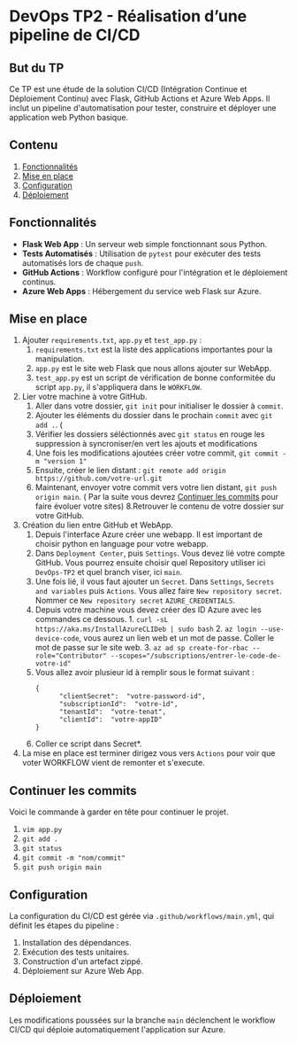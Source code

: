 # DevOps TP2 - Réalisation d’une pipeline de CI/CD

## But du TP
Ce TP est une étude de  la solution CI/CD (Intégration Continue et Déploiement Continu) avec Flask, GitHub Actions et Azure Web Apps. Il inclut un pipeline d'automatisation pour tester, construire et déployer une application web Python basique.

## Contenu

1. [Fonctionnalités](#fonctionnalités)
2. [Mise en place](#mise-en-place)
3. [Configuration](#configuration)
4. [Déploiement](#déploiement)


## Fonctionnalités
- **Flask Web App** : Un serveur web simple fonctionnant sous Python.
- **Tests Automatisés** : Utilisation de `pytest` pour exécuter des tests automatisés lors de chaque `push`.
- **GitHub Actions** : Workflow configuré pour l'intégration et le déploiement continus.
- **Azure Web Apps** : Hébergement du service web Flask sur Azure.

## Mise en place

1. Ajouter ```requirements.txt```, ```app.py``` et ```test_app.py``` :
     1. ```requirements.txt``` est la liste des applications importantes pour la manipulation.
     2. ```app.py``` est le site web Flask que nous allons ajouter sur WebApp.
     3. ```test_app.py``` est un script de vérification de bonne conformitée du script ```app.py```, il s'appliquera dans le ```WORKFLOW```.
2. Lier votre machine à votre GitHub.
     1. Aller dans votre dossier, ```git init``` pour initialiser le dossier à ```commit```.
     3. Ajouter les éléments du dossier dans le prochain ```commit``` avec ```git add .```. (
     4. Vérifier les dossiers séléctionnés avec ```git status``` en rouge les suppression à syncroniser/en vert les ajouts et modifications
     5. Une fois les modifications ajoutées créer votre commit, ```git commit -m "version 1"```
     6. Ensuite, créer le lien distant : ```git remote add origin https://github.com/votre-url.git```
     7. Maintenant, envoyer votre commit vers votre lien distant, ```git push origin main```. ( Par la suite vous devrez [Continuer les commits](#continuer-les-commits) pour faire évoluer votre sites) 
     8.Retrouver le contenu de votre dossier sur votre GitHub.
3. Création du lien entre GitHub et WebApp.
     1. Depuis l'interface Azure créer une webapp. Il est important de choisir python en language pour votre webapp.
     2. Dans ```Deployment Center```, puis ```Settings```. Vous devez lié votre compte GitHub. Vous pourrez ensuite choisir quel Repository utiliser ici ```DevOps-TP2``` et quel branch viser, ici ```main```.
     3. Une fois lié, il vous faut ajouter un ```Secret```. Dans ```Settings```, ```Secrets and variables``` puis ```Actions```. Vous allez faire ```New repository secret```. Nommer ce ```New repository secret``` ```AZURE_CREDENTIALS```.
     4. Depuis votre machine vous devez créer des ID Azure avec les commandes ce dessous.
             1. ```curl -sL https://aka.ms/InstallAzureCLIDeb | sudo bash```
             2. ```az login --use-device-code```, vous aurez un lien web et un mot de passe. Coller le mot de passe sur le site web.
             3. ```az ad sp create-for-rbac --role="Contributor" --scopes="/subscriptions/entrer-le-code-de-votre-id"```
     5. Vous allez avoir plusieur id à remplir sous le format suivant :
        ```
        {
              "clientSecret":  "votre-password-id",
              "subscriptionId":  "votre-id",
              "tenantId":  "votre-tenat",
              "clientId":  "votre-appID"
        }
        ```
     6. Coller ce script dans Secret*.
4. La mise en place est terminer dirigez vous vers ```Actions``` pour voir que voter WORKFLOW vient de remonter et s'execute.

## Continuer les commits
Voici le commande à garder en tête pour continuer le projet.
1. ```vim app.py```
2. ```git add .```
3. ```git status```
4. ```git commit -m "nom/commit"```
5. ```git push origin main```

## Configuration
La configuration du CI/CD est gérée via `.github/workflows/main.yml`, qui définit les étapes du pipeline :

1. Installation des dépendances.
2. Exécution des tests unitaires.
3. Construction d'un artefact zippé.
4. Déploiement sur Azure Web App.

## Déploiement
Les modifications poussées sur la branche `main` déclenchent le workflow CI/CD qui déploie automatiquement l'application sur Azure.




